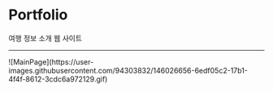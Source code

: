 # Portfolio
여행 정보 소개 웹 사이트
<hr>
![MainPage](https://user-images.githubusercontent.com/94303832/146026656-6edf05c2-17b1-4f4f-8612-3cdc6a972129.gif)

